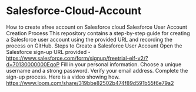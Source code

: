 # Salesforce-Cloud-Account
How to create afree account on Salesforce cloud
Salesforce User Account Creation Process
This repository contains a step-by-step guide for creating a Salesforce user account using the provided URL and recording the process on GitHub.
Steps to Create a Salesforce User Account
Open the Salesforce sign-up URL provided - https://www.salesforce.com/form/signup/freetrial-elf-v2/?d=70130000000EqoP
Fill in your personal information.
Choose a unique username and a strong password.
Verify your email address.
Complete the sign-up process.
Here is a video showing how.
https://www.loom.com/share/319bbe82502b474f89d591b55f6e79a2
